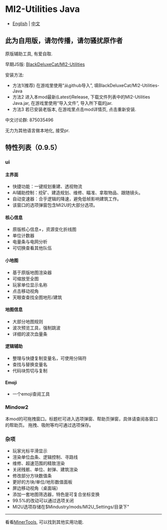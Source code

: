 # MI2-Utilities Java
- [English](README.md) | [中文](README_zh.md)

## 此为自用版，请勿传播，请勿骚扰原作者

原版辅助工具, 有爱自取. 

早期JS版: [BlackDeluxeCat/MI2-Utilities](https://github.com/BlackDeluxeCat/MI2-Utilities)

安装方法: 

- 方法1(推荐) 在游戏里使用“从github导入”, 填BlackDeluxeCat/MI2-Utilities-Java
- 方法2 进入本mod最新(Latest)Release, 下载文件列表中的MI2-Utilities Java.jar, 在游戏里使用“导入文件”, 导入所下载的jar.
- 方法3 若已安装老版本, 在游戏里点击mod详情页, 点击重新安装.

中文讨论群: 875035496

无力为其他语言做本地化, 接受pr.

## 特性列表（0.9.5）

### ui

#### 主界面
- 快捷功能：一键规划重建、透视物流
- AI辅助控制：挖矿、建造规划、维修、瞄准、拿取物品、跟随镜头。
- 自动变速器：合乎逻辑的降速，避免低帧影响建筑工作。
- 该窗口的选项弹窗包含MI2U的大部分选项。

#### 核心信息
- 原版核心信息+，资源变化折线图
- 单位计数器
- 电量条与电网分析
- 可切换查看其他队伍

#### 小地图
- 基于原版地图渲染器
- 可缩放至全图
- 玩家单位显示名称
- 点击移动视角
- 天眼查查找全图地形/建筑

#### 地图信息
- 大部分地图规则
- 波次预览工具，强制跳波
- 详细的波次血量条

#### 逻辑辅助
- 整理与快捷复制变量名，可使用分隔符
- 查找与替换变量名
- 代码块剪切与复制

#### Emoji
- 一个emoji查阅工具

### Mindow2
本mod的可拖拽窗口。标题栏可进入选项弹窗、帮助页弹窗，具体请查阅各窗口的帮助页。
拖拽、吸附等均可通过选项保存。

### 杂项
- 玩家光标平滑显示
- 渲染单位血条、逻辑控制、寻路线
- 维修、超速范围的精致渲染
- 关闭残骸、单位、射弹、建筑渲染
- 修改部分方块数值条
- 更好的方块/单位/地形数值面板
- 屏边移动视角（桌面端）
- 添加一套地图筛选器，特色是可复合坐标变换
- 99.5%的改动可以通过选项关闭
- MI2U选项存储在$Mindustry/mods/MI2U_Settings/目录下"

---

看看[MinerTools](https://github.com/RlCCJ/MinerTools), 可以找到其他实用功能. 
